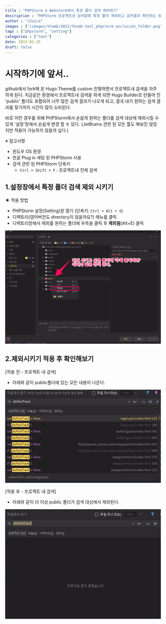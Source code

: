 ```yaml
---
title : "PHPStorm & Webstorm에서 특정 폴더 검색 제외하기"
description : "PHPStorm 프로젝트내 검색할때 특정 폴더 제외하고 검색결과 확인하는 방법 알아보기"
author : "JJuice"
images : ["/images/thumb/2022/thumb-tool_phpstorm_exclusion_folder.png"]
tags : ["phpstorm", "setting"]
categories : ["tool"]
date: 2022-01-25
draft: false
---
```


# 시작하기에 앞서..

github에서 fork해 온 Hugo Theme를 custom 진행하면서 프로젝트내 검색을 자주하게 된다. 지금같은 환경에서 프로젝트내 검색을 하게 되면 Hugo Builder로 만들어 진 'public' 폴더도 포함되어 너무 많은 검색 결과가 나오게 되고, 결국 내가 원하는 검색 결과를 찾기까지 시간이 많이 소비된다.

바로 이런 경우를 위해 PHPStorm에서 손쉽게 원하는 폴더를 검색 대상에 제외시킬 수 있게 '설정'창에서 손쉽게 변경 할 수 있다. (JetBrains 관련 된 모든 툴도 해보진 않았지만 적용이 가능하지 않을까 싶다.)



※ 참고사항

- 윈도우 OS 환경
- 한글 Plug in 세팅 된 PHPStorm 사용
- 검색 관련 된 PHPStorm 단축키
    - `Ctrl + Shift + F` : 프로젝트내 전체 검색



## 1.설정창에서 특정 폴더 검색 제외 시키기

★ 적용 방법

- PHPStorm 설정(Setting)창 열기 (단축키: `Ctrl + Alt + S`)
- 디렉토리(영어버전도 directory지 않을까요?) 메뉴를 클릭
- 디렉토리창에서 제외를 원하는 폴더에 우측을 클릭 후 **제외됨**(Alt+E) 클릭

![image-20220125111137670](https://raw.githubusercontent.com/JJuiceCode/blog.image.server/main/2022/image-20220125111137670.png)



## 2.제외시키기 적용 후 확인해보기

[적용 전 - 프로젝트 내 검색]

- 아래와 같이 public폴더에 있는 모든 내용이 나온다.

![image-20220125111437446](https://raw.githubusercontent.com/JJuiceCode/blog.image.server/main/2022/image-20220125111437446.png)



[적용 후 - 프로젝트 내 검색]

- 아래와 같이 더 이상 public 폴더가 검색 대상에서 제외된다.

![image-20220125111546765](https://raw.githubusercontent.com/JJuiceCode/blog.image.server/main/2022/image-20220125111546765.png)



